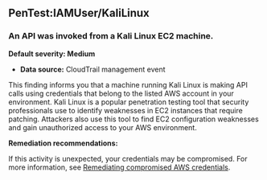 PenTest:IAMUser/KaliLinux
-------------------------


### An API was invoked from a Kali Linux EC2 machine.


**Default severity: Medium**


 * **Data source:** CloudTrail management event

This finding informs you that a machine running Kali Linux is making API calls using credentials that belong to the listed AWS account in your environment. Kali Linux is a popular penetration testing tool that security professionals use to identify weaknesses in EC2 instances that require patching. Attackers also use this tool to find EC2 configuration weaknesses and gain unauthorized access to your AWS environment. 


**Remediation recommendations:**


If this activity is unexpected, your credentials may be compromised. For more information, see [Remediating compromised AWS credentials](https://docs.aws.amazon.com/guardduty/latest/ug/guardduty_remediate.html#compromised-creds).


